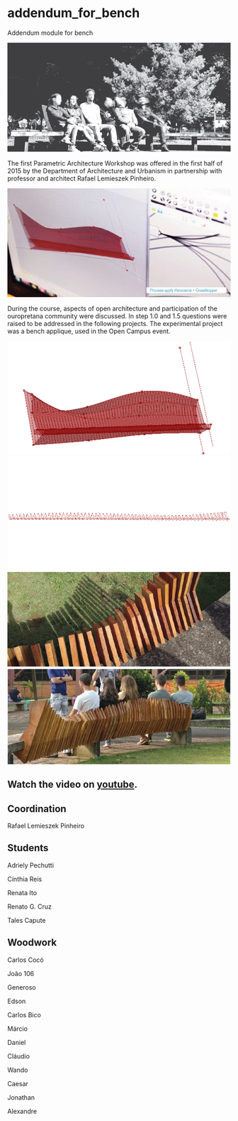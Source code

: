 # addendum_for_bench

Addendum module for bench

![](images/bench_photo.jpg)

The first Parametric Architecture Workshop was offered in the first half of 2015 by the Department of Architecture and Urbanism in partnership with professor and architect Rafael Lemieszek Pinheiro.

![](images/bench_process.jpg)

During the course, aspects of open architecture and participation of the ouropretana community were discussed. In step 1.0 and 1.5 questions were raised to be addressed in the following projects. The experimental project was a bench applique, used in the Open Campus event.

![](images/bench.jpg)
![](images/bench_orient.jpg)
![](images/bench_as_2.jpg)
![](images/bench_final.jpg)




## Watch the video on [youtube](https://youtu.be/JHTR3qGAvtk).


## Coordination

Rafael Lemieszek Pinheiro


## Students

Adriely Pechutti

Cínthia Reis

Renata Ito

Renato G. Cruz

Tales Capute


## Woodwork

Carlos Cocó

João 106

Generoso

Edson

Carlos Bico

Márcio

Daniel

Cláudio

Wando

Caesar

Jonathan

Alexandre
